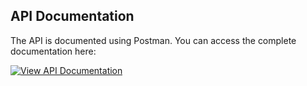 ## API Documentation

The API is documented using Postman. You can access the complete documentation here:

[![View API Documentation](https://img.shields.io/badge/Postman-API_Documentation-orange?logo=postman)]([YOUR_POSTMAN_DOC_URL](https://documenter.getpostman.com/view/27280188/2sAYdioV4N))
